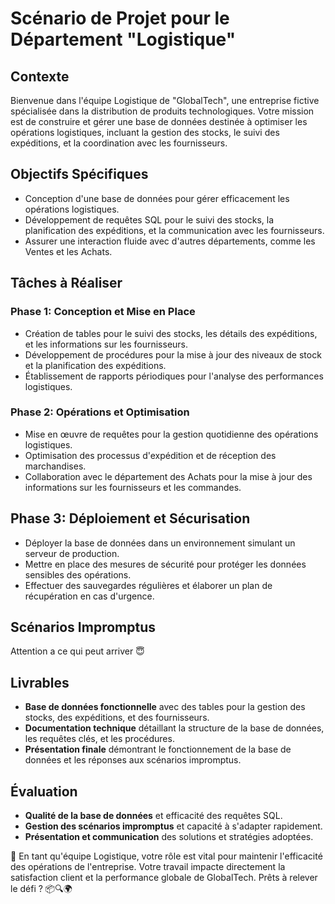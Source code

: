# Scénario de Projet pour le Département "Logistique"

## Contexte
Bienvenue dans l'équipe Logistique de "GlobalTech", une entreprise fictive spécialisée dans la distribution de produits technologiques. Votre mission est de construire et gérer une base de données destinée à optimiser les opérations logistiques, incluant la gestion des stocks, le suivi des expéditions, et la coordination avec les fournisseurs.

## Objectifs Spécifiques
- Conception d'une base de données pour gérer efficacement les opérations logistiques.
- Développement de requêtes SQL pour le suivi des stocks, la planification des expéditions, et la communication avec les fournisseurs.
- Assurer une interaction fluide avec d'autres départements, comme les Ventes et les Achats.

## Tâches à Réaliser
### Phase 1: Conception et Mise en Place
- Création de tables pour le suivi des stocks, les détails des expéditions, et les informations sur les fournisseurs.
- Développement de procédures pour la mise à jour des niveaux de stock et la planification des expéditions.
- Établissement de rapports périodiques pour l'analyse des performances logistiques.

### Phase 2: Opérations et Optimisation
- Mise en œuvre de requêtes pour la gestion quotidienne des opérations logistiques.
- Optimisation des processus d'expédition et de réception des marchandises.
- Collaboration avec le département des Achats pour la mise à jour des informations sur les fournisseurs et les commandes.

## Phase 3: Déploiement et Sécurisation
- Déployer la base de données dans un environnement simulant un serveur de production.
- Mettre en place des mesures de sécurité pour protéger les données sensibles des opérations.
- Effectuer des sauvegardes régulières et élaborer un plan de récupération en cas d'urgence.

## Scénarios Impromptus

Attention a ce qui peut arriver 😇

## Livrables
- **Base de données fonctionnelle** avec des tables pour la gestion des stocks, des expéditions, et des fournisseurs.
- **Documentation technique** détaillant la structure de la base de données, les requêtes clés, et les procédures.
- **Présentation finale** démontrant le fonctionnement de la base de données et les réponses aux scénarios impromptus.

## Évaluation
- **Qualité de la base de données** et efficacité des requêtes SQL.
- **Gestion des scénarios impromptus** et capacité à s'adapter rapidement.
- **Présentation et communication** des solutions et stratégies adoptées.

🚚 En tant qu'équipe Logistique, votre rôle est vital pour maintenir l'efficacité des opérations de l'entreprise. Votre travail impacte directement la satisfaction client et la performance globale de GlobalTech. Prêts à relever le défi ? 📦🔍🌍